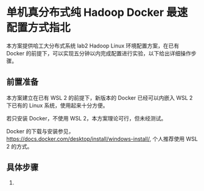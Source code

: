 # 单机真分布式纯 Hadoop Docker 最速配置方式指北

本方案提供哈工大分布式系统 lab2 Hadoop Linux 环境配置方案，在已有 Docker 的前提下，可以实现五分钟以内完成配置进行实验，以下给出详细操作步骤。

## 前置准备

本方案建立在已有 WSL 2 的前提下，新版本的 Docker 已经可以内嵌入 WSL 2 下已有的 Linux 系统，使用起来十分方便。

若只安装 Docker，不使用 WSL 2，本方案理论可行，但未经测试。

Docker 的下载与安装参见，https://docs.docker.com/desktop/install/windows-install/, 个人推荐使用 WSL 2 的方式。

## 具体步骤

1. 